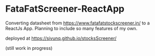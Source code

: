 # FataFatScreener-ReactApp

Converting datasheet from https://www.fatafatstockscreener.in/ to a ReactJs App.
Planning to include so many features of my own.

deployed at https://sivunq.github.io/stocksScreener/

(still work in progress)

